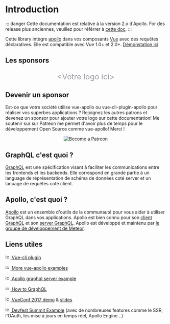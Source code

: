 # Introduction

::: danger
Cette documentation est relative à la version 2.x d'Apollo. For des release plus anciennes, veuillez pour référrer à [cette doc](https://github.com/Akryum/vue-apollo/tree/apollo-1).
:::

Cette library intègre [apollo](https://www.apollographql.com/) dans vos composants [Vue](http://vuejs.org) avec des requêtes déclaratives. Elle est compatible avec Vue 1.0+ et 2.0+. [Démonstation ici](https://jsfiddle.net/Akryum/oyejk2qL/) 

## Les sponsors

<p style="text-align: center; font-size: 24px; color: #9999A5;">
&lt;Votre logo ici&gt;
</p>

## Devenir un sponsor

Est-ce que votre société utilise vue-apollo ou vue-cli-plugin-apollo pour réaliser vos superbes applications ? Rejoignez les autres patrons et devenez un sponsor pour ajouter votre logo sur cette documentation! Me soutenir sur sur Patreon me permet d'avoir plus de temps pour le développement Open Source comme vue-apollo! Merci !

<p style="text-align: center;">
  <a href="https://www.patreon.com/akryum" target="_blank">
    <img src="https://c5.patreon.com/external/logo/become_a_patron_button.png" alt="Become a Patreon">
  </a>
</p>

## GraphQL c'est quoi ?

[GraphQL](https://graphql.org/) est une spécification visant à faciliter les communications entre les frontends et les backends. Elle correspond en grande partie à un language de réprésentation de schéma de données coté server et un lanuage de requêtes coté client.

## Apollo, c'est quoi ?

[Apollo](https://www.apollographql.com/) est un ensemble d'outils de la communauté pour vous aider à utiliser GraphQL dans vos applications. Apollo est bien connu pour son [client GraphQL](https://www.apollographql.com/client) et son [server GraphQL](https://www.apollographql.com/server). Apollo est développé et maintenu par [le groupe de développement de Meteor](https://www.meteor.io/).

## Liens utiles

[<img src="https://assets-cdn.github.com/favicon.ico" alt="icon" width="16" height="16"/> Vue-cli plugin](https://github.com/Akryum/vue-cli-plugin-apollo)

[<img src="https://assets-cdn.github.com/favicon.ico" alt="icon" width="16" height="16"/> More vue-apollo examples](https://github.com/Akryum/vue-apollo-example)

[<img src="https://assets-cdn.github.com/favicon.ico" alt="icon" width="16" height="16"/> Apollo graphql server example](https://github.com/Akryum/apollo-server-example)

[<img src="https://www.howtographql.com/static/howtographql.d1a2e5b4.svg" alt="icon" width="16" height="16"/> How to GraphQL](https://www.howtographql.com/vue-apollo/0-introduction/)

[<img src="https://conf.vuejs.org/img/logo-48.png" alt="icon" width="16" height="16"/> VueConf 2017 demo](https://github.com/Akryum/vueconf-2017-demo) &amp; [slides](http://slides.com/akryum/graphql#/)

[<img src="https://assets-cdn.github.com/favicon.ico" alt="icon" width="16" height="16"/> Devfest Summit Example](https://github.com/Akryum/devfest-nantes-2017) (avec de nombreuses features comme le SSR, l'OAuth, les mise à jours en temps réel, Apollo Engine...)
